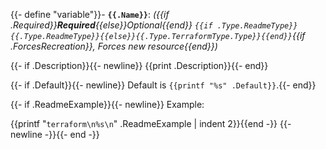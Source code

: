 {{- define "variable"}}- **`{{.Name}}`**: *({{if .Required}}**Required**{{else}}Optional{{end}} `{{if .Type.ReadmeType}}{{.Type.ReadmeType}}{{else}}{{.Type.TerraformType.Type}}{{end}}`{{if .ForcesRecreation}}, Forces new resource{{end}})*

{{- if .Description}}{{- newline}}  {{print .Description}}{{- end}}

{{- if .Default}}{{- newline}}  Default is `{{printf "%s" .Default}}`.{{- end}}

{{- if .ReadmeExample}}{{- newline}}  Example:

{{printf "```terraform\n%s\n```" .ReadmeExample | indent 2}}{{end -}}
{{- newline -}}{{- end -}}
